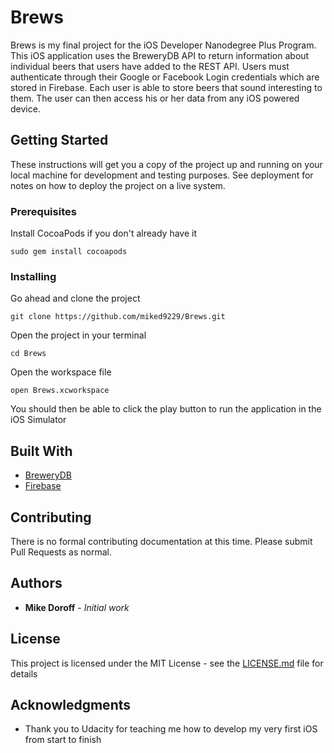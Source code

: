 # Brews

Brews is my final project for the iOS Developer Nanodegree Plus Program. This iOS application uses the BreweryDB API to return information about individual beers that users have added to the REST API. Users must authenticate through their Google or Facebook Login credentials which are stored in Firebase. Each user is able to store beers that sound interesting to them. The user can then access his or her data from any iOS powered device.

## Getting Started

These instructions will get you a copy of the project up and running on your local machine for development and testing purposes. See deployment for notes on how to deploy the project on a live system.

### Prerequisites

Install CocoaPods if you don't already have it

```
sudo gem install cocoapods
```

### Installing


Go ahead and clone the project

```
git clone https://github.com/miked9229/Brews.git
```

Open the project in your terminal

```
cd Brews
```

Open the workspace file
```
open Brews.xcworkspace
```

You should then be able to click the play button to run the application in the iOS Simulator



## Built With

* [BreweryDB](http://www.brewerydb.com/) 
* [Firebase](https://firebase.google.com/) 


## Contributing

There is no formal contributing documentation at this time. Please submit Pull Requests as normal.



## Authors

* **Mike Doroff** - *Initial work* 



## License

This project is licensed under the MIT License - see the [LICENSE.md](LICENSE.md) file for details

## Acknowledgments

* Thank you to Udacity for teaching me how to develop my very first iOS from start to finish
